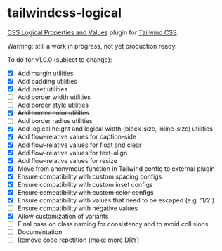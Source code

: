 # tailwindcss-logical

[CSS Logical Properties and Values](https://www.w3.org/TR/css-logical-1/) plugin for
[Tailwind CSS](https://tailwindcss.com).

Warning: still a work in progress, not yet production ready.

To do for v1.0.0 (subject to change):

- [x] Add margin utilities
- [x] Add padding utilities
- [x] Add inset utilities
- [ ] Add border width utilities
- [ ] Add border style utilities
- [x] ~~Add border color utilities~~
- [ ] Add border radius utilities
- [x] Add logical height and logical width (block-size, inline-size) utilities
- [x] Add flow-relative values for caption-side
- [x] Add flow-relative values for float and clear
- [x] Add flow-relative values for text-align
- [x] Add flow-relative values for resize
- [x] Move from anonymous function in Tailwind config to external plugin
- [x] Ensure compatibility with custom spacing configs
- [x] Ensure compatibility with custom inset configs
- [x] ~~Ensure compatibility with custom color configs~~
- [x] Ensure compatibility with values that need to be escaped (e.g. '1/2')
- [ ] Ensure compatibility with negative values
- [x] Allow customization of variants
- [ ] Final pass on class naming for consistency and to avoid collisions
- [ ] Documentation
- [ ] Remove code repetition (make more DRY)
